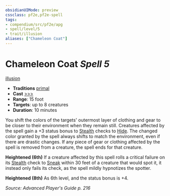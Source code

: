```yaml
---
obsidianUIMode: preview
cssclass: pf2e,pf2e-spell
tags:
- compendium/src/pf2e/apg
- spell/level/5
- trait/illusion
aliases: ["Chameleon Coat"]
---
```

# Chameleon Coat *Spell 5*   
[illusion](illusion.md "Illusion School Trait")  

- **Traditions** [primal](primal.md "Primal Tradition Trait")
- **Cast** [>>>](chapter-9-playing-the-game.md#Actions "Three-Action") 
- **Range**: 15 foot
- **Targets**: up to 8 creatures
- **Duration**: 10 minutes

You shift the colors of the targets' outermost layer of clothing and gear to be closer to their environment when they remain still. Creatures affected by the spell gain a +3 status bonus to [Stealth](skills.md#Stealth) checks to [Hide](Reference/Rules/Actions/hide.md). The changed color granted by the spell always shifts to match the environment, even if there are drastic changes. If any piece of gear or clothing affected by the spell is removed from a creature, the spell ends for that creature.

**Heightened (6th)** If a creature affected by this spell rolls a critical failure on its [Stealth](skills.md#Stealth) check to [Sneak](sneak.md) within 30 feet of a creature that would spot it, it instead only fails its check, as the spell mildly hypnotizes the spotter.

**Heightened (8th)** As 6th level, and the status bonus is +4.

*Source: Advanced Player's Guide p. 216*